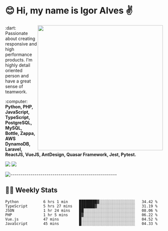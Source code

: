 # :blush: Hi, my name is Igor Alves :v:

<img src="https://github-readme-stats.vercel.app/api?username=iguit0&show_icons=true&include_all_commits=true&count_private=true&theme=dark" min-width="400px" max-width="400px" width="400px" align="right" />

<p align="left"> 
  :dart: Passionate about creating responsive and high performance products.
  I'm highly detail oriented person and have a great sense of teamwork.
</p>

<p align="left">
  :computer: <strong>Python, PHP, JavaScript, TypeScript, PostgreSQL, MySQL, Bottle, Zappa, AWS DynamoDB, Laravel, ReactJS, VueJS, AntDesign, Quasar Framework, Jest, Pytest.</strong>
</p>

<p align="left">
  <a href="https://www.linkedin.com/in/igor-lucio-alves" target="_blank" rel="noopener noreferrer" alt="LinkedIn">
  <img src="https://img.shields.io/badge/LinkedIn-0077B5?style=for-the-badge&logo=linkedin&logoColor=white" /></a>

  <a href="https://t.me/iguit0" target="_blank" rel="noopener noreferrer" alt="Telegram">
  <img src="https://img.shields.io/badge/Telegram-2CA5E0?style=for-the-badge&logo=telegram&logoColor=white" /></a>
</p>

![-----------------------------------------------------](https://raw.githubusercontent.com/andreasbm/readme/master/assets/lines/aqua.png)

## :man_technologist: Weekly Stats
<!--START_SECTION:waka-->

```text
Python           6 hrs 1 min     ████████▓░░░░░░░░░░░░░░░░   34.42 %
TypeScript       5 hrs 27 mins   ███████▓░░░░░░░░░░░░░░░░░   31.19 %
JSON             1 hr 24 mins    ██░░░░░░░░░░░░░░░░░░░░░░░   08.06 %
PHP              1 hr 5 mins     █▓░░░░░░░░░░░░░░░░░░░░░░░   06.22 %
Vue.js           47 mins         █░░░░░░░░░░░░░░░░░░░░░░░░   04.52 %
JavaScript       45 mins         █░░░░░░░░░░░░░░░░░░░░░░░░   04.33 %
```

<!--END_SECTION:waka-->
